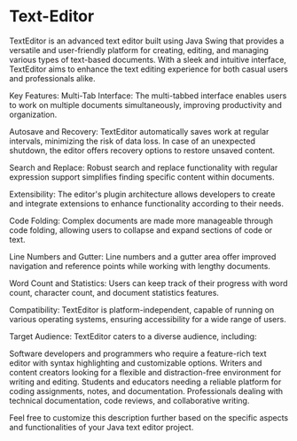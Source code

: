# Text-Editor
TextEditor is an advanced text editor built using Java Swing that provides a versatile and user-friendly platform for creating, editing, and managing various types of text-based documents. With a sleek and intuitive interface, TextEditor aims to enhance the text editing experience for both casual users and professionals alike.

Key Features:
Multi-Tab Interface: The multi-tabbed interface enables users to work on multiple documents simultaneously, improving productivity and organization.

Autosave and Recovery: TextEditor automatically saves work at regular intervals, minimizing the risk of data loss. In case of an unexpected shutdown, the editor offers recovery options to restore unsaved content.

Search and Replace: Robust search and replace functionality with regular expression support simplifies finding specific content within documents.

Extensibility: The editor's plugin architecture allows developers to create and integrate extensions to enhance functionality according to their needs.

Code Folding: Complex documents are made more manageable through code folding, allowing users to collapse and expand sections of code or text.

Line Numbers and Gutter: Line numbers and a gutter area offer improved navigation and reference points while working with lengthy documents.

Word Count and Statistics: Users can keep track of their progress with word count, character count, and document statistics features.

Compatibility: TextEditor is platform-independent, capable of running on various operating systems, ensuring accessibility for a wide range of users.

Target Audience:
TextEditor caters to a diverse audience, including:

Software developers and programmers who require a feature-rich text editor with syntax highlighting and customizable options.
Writers and content creators looking for a flexible and distraction-free environment for writing and editing.
Students and educators needing a reliable platform for coding assignments, notes, and documentation.
Professionals dealing with technical documentation, code reviews, and collaborative writing.

Feel free to customize this description further based on the specific aspects and functionalities of your Java text editor project.





